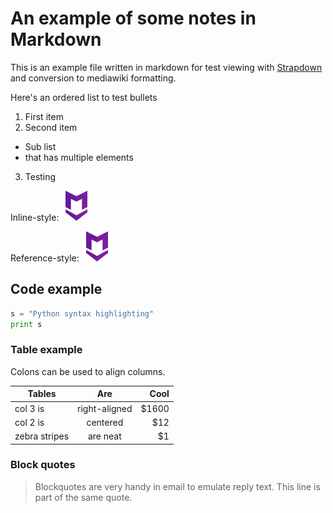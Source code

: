 # An example of some notes in Markdown
This is an example file written in markdown for test viewing with [Strapdown](http://strapdownjs.com/) and conversion to mediawiki formatting.

Here's an ordered list to test bullets

1. First item
2. Second item
  * Sub list
  * that has multiple elements
3. Testing

Inline-style: 
![alt text](https://github.com/adam-p/markdown-here/raw/master/src/common/images/icon48.png "Logo Title Text 1")

Reference-style: 
![alt text][logo]

[logo]: https://github.com/adam-p/markdown-here/raw/master/src/common/images/icon48.png "Logo Title Text 2"

## Code example
```python
s = "Python syntax highlighting"
print s
```

### Table example
Colons can be used to align columns.

| Tables        | Are           | Cool  |
| ------------- |:-------------:| -----:|
| col 3 is      | right-aligned | $1600 |
| col 2 is      | centered      |   $12 |
| zebra stripes | are neat      |    $1 |

### Block quotes
> Blockquotes are very handy in email to emulate reply text.
> This line is part of the same quote.
